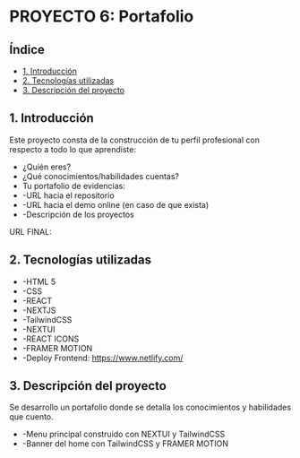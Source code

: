 # PROYECTO 6: Portafolio


## Índice
* [1. Introducción](#1-introducción)
* [2. Tecnologías utilizadas](#2-tecnologías-utilizadas)
* [3. Descripción del proyecto](#3-descripción-del-proyecto)


## 1. Introducción
Este proyecto consta de la construcción de tu perfil profesional con respecto a todo lo que aprendiste:
* ¿Quién eres?
* ¿Qué conocimientos/habilidades cuentas?
* Tu portafolio de evidencias:
* -URL hacia el repositorio
* -URL hacia el demo online (en caso de que exista)
* -Descripción de los proyectos

URL FINAL: 

## 2. Tecnologías utilizadas
* -HTML 5
* -CSS
* -REACT
* -NEXTJS
* -TailwindCSS
* -NEXTUI
* -REACT ICONS
* -FRAMER MOTION
* -Deploy Frontend: https://www.netlify.com/



## 3. Descripción del proyecto
Se desarrollo un portafolio donde se detalla los conocimientos y habilidades que cuento.
* -Menu principal construido con NEXTUI y TailwindCSS
* -Banner del home con TailwindCSS y FRAMER MOTION